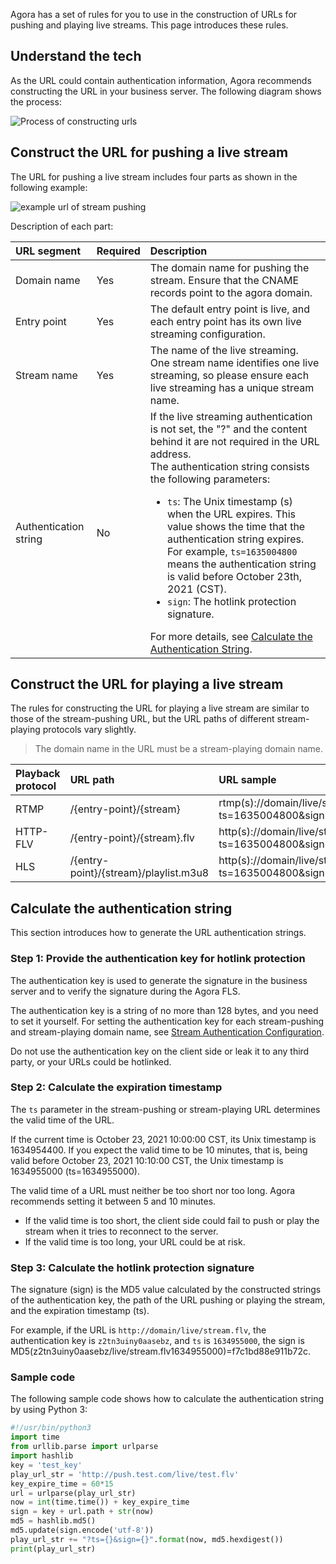 Agora has a set of rules for you to use in the construction of URLs for pushing and playing live streams. This page introduces these rules.

## Understand the tech

As the URL could contain authentication information, Agora recommends constructing the URL in your business server. The following diagram shows the process:

![Process of constructing urls](https://web-cdn.agora.io/docs-files/1637560571665)



## Construct the URL for pushing a live stream

The URL for pushing a live stream includes four parts as shown in the following example:

![example url of stream pushing](https://web-cdn.agora.io/docs-files/1636618075549)

Description of each part:

| URL segment | Required | Description |
| :--------- | :------- | :----------------------------------------------------------- |
| Domain name | Yes | The domain name for pushing the stream. Ensure that the CNAME records point to the agora domain.   |
| Entry point | Yes | The default entry point is live, and each entry point has its own live streaming configuration. |
| Stream name | Yes | The name of the live streaming. One stream name identifies one live streaming, so please ensure each live streaming has a unique stream name. |
| Authentication string | No | If the live streaming authentication is not set, the "?" and the content behind it are not required in the URL address. <br/>The authentication string consists the following parameters: <ul><li>`ts`: The Unix timestamp (s) when the URL expires. This value shows the time that the authentication string expires. For example, `ts=1635004800` means the authentication string is valid before October 23th, 2021 (CST).</li><li>`sign`: The hotlink protection signature.</li></ul>For more details, see <a href="#key">Calculate the Authentication String</a>. |

## Construct the URL for playing a live stream

The rules for constructing the URL for playing a live stream are similar to those of the stream-pushing URL, but the URL paths of different stream-playing protocols vary slightly.

> The domain name in the URL must be a stream-playing domain name.

| Playback protocol | URL path | URL sample |
| :------- | :------------------------------------ | :----------------------------------------------------------- |
| RTMP | /{entry-point}/{stream} | rtmp(s)://domain/live/stream?ts=1635004800&sign=95b0a9970c593819 |
| HTTP-FLV | /{entry-point}/{stream}.flv | http(s)://domain/live/stream**.flv**?ts=1635004800&sign=337f185b6571cd42 |
| HLS | /{entry-point}/{stream}/playlist.m3u8 | http(s)://domain/live/stream/**playlist.m3u8**?ts=1635004800&sign=a1d2d3bcce31c9fe |


<a name="key"></a>

## Calculate the authentication string

This section introduces how to generate the URL authentication strings.

### Step 1: Provide the authentication key for hotlink protection

The authentication key is used to generate the signature in the business server and to verify the signature during the Agora FLS.

The authentication key is a string of no more than 128 bytes, and you need to set it yourself. For setting the authentication key for each stream-pushing and stream-playing domain name, see [Stream Authentication Configuration](/en/fusion-cdn-streaming/rest-api-authentication-fls?platform=RESTful).

<div class="alert warning">Do not use the authentication key on the client side or leak it to any third party, or your URLs could be hotlinked.</div>

### Step 2: Calculate the expiration timestamp

The `ts` parameter in the stream-pushing or stream-playing URL determines the valid time of the URL.

If the current time is October 23, 2021 10:00:00 CST, its Unix timestamp is 1634954400. If you expect the valid time to be 10 minutes, that is, being valid before October 23, 2021 10:10:00 CST, the Unix timestamp is 1634955000 (ts=1634955000).

The valid time of a URL must neither be too short nor too long. Agora recommends setting it between 5 and 10 minutes.

- If the valid time is too short, the client side could fail to push or play the stream when it tries to reconnect to the server.
- If the valid time is too long, your URL could be at risk.

### Step 3: Calculate the hotlink protection signature

The signature (sign) is the MD5 value calculated by the constructed strings of the authentication key, the path of the URL pushing or playing the stream, and the expiration timestamp (ts).

For example, if the URL is `http://domain/live/stream.flv`, the authentication key is `z2tn3uiny0aasebz`, and `ts` is `1634955000`, the sign is MD5(z2tn3uiny0aasebz/live/stream.flv1634955000)=f7c1bd88e911b72c.

### Sample code

The following sample code shows how to calculate the authentication string by using Python 3:

```python
#!/usr/bin/python3
import time
from urllib.parse import urlparse
import hashlib
key = 'test_key'
play_url_str = 'http://push.test.com/live/test.flv'
key_expire_time = 60*15
url = urlparse(play_url_str)
now = int(time.time()) + key_expire_time
sign = key + url.path + str(now)
md5 = hashlib.md5()
md5.update(sign.encode('utf-8'))
play_url_str += "?ts={}&sign={}".format(now, md5.hexdigest())
print(play_url_str)
```
